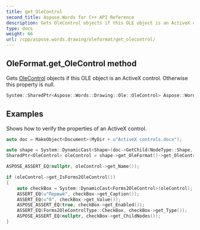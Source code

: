 ```yaml
---
title: get_OleControl
second_title: Aspose.Words for C++ API Reference
description: Gets OleControl objects if this OLE object is an ActiveX control. Otherwise this property is null.
type: docs
weight: 66
url: /cpp/aspose.words.drawing/oleformat/get_olecontrol/
---
```

## OleFormat.get_OleControl method


Gets [OleControl](./) objects if this OLE object is an ActiveX control. Otherwise this property is null.

```cpp
System::SharedPtr<Aspose::Words::Drawing::Ole::OleControl> Aspose::Words::Drawing::OleFormat::get_OleControl()
```


## Examples




Shows how to verify the properties of an ActiveX control. 
```cpp
auto doc = MakeObject<Document>(MyDir + u"ActiveX controls.docx");

auto shape = System::DynamicCast<Shape>(doc->GetChild(NodeType::Shape, 0, true));
SharedPtr<OleControl> oleControl = shape->get_OleFormat()->get_OleControl();

ASPOSE_ASSERT_EQ(nullptr, oleControl->get_Name());

if (oleControl->get_IsForms2OleControl())
{
    auto checkBox = System::DynamicCast<Forms2OleControl>(oleControl);
    ASSERT_EQ(u"Первый", checkBox->get_Caption());
    ASSERT_EQ(u"0", checkBox->get_Value());
    ASPOSE_ASSERT_EQ(true, checkBox->get_Enabled());
    ASSERT_EQ(Forms2OleControlType::CheckBox, checkBox->get_Type());
    ASPOSE_ASSERT_EQ(nullptr, checkBox->get_ChildNodes());
}
```

